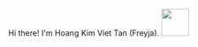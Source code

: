 <a font-size="26px">Hi there! I'm Hoang Kim Viet Tan (Freyja). <img src="https://github.com/Frey1a/Frey1a/blob/main/Gif/nyan(nobackground).gif" width="50" display="flex" align-item="center"></a>
